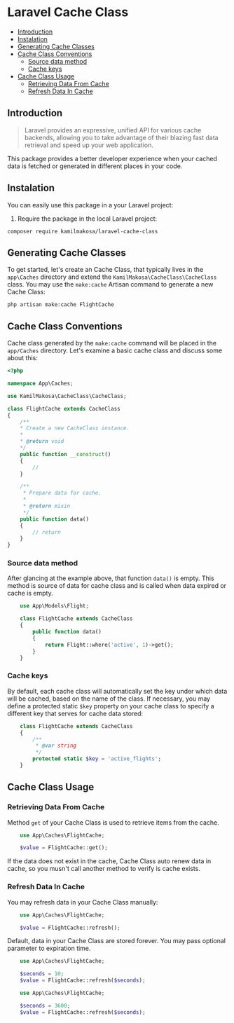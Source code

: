 # Laravel Cache Class

- [Introduction](#introduction)
- [Instalation](#instalation)
- [Generating Cache Classes](#generating-cache-classes)
- [Cache Class Conventions](#cache-class-conventions)
    - [Source data method](#source-data-method)
    - [Cache keys](#cache-keys)
- [Cache Class Usage](#cache-class-usage)
    - [Retrieving Data From Cache](#retrieving-data-from-cache)
    - [Refresh Data In Cache](#refresh-data-in-cache)

<a name="introduction"></a>
## Introduction

> Laravel provides an expressive, unified API for various cache backends, allowing you to take advantage of their blazing fast data retrieval and speed up your web application.

This package provides a better developer experience when your cached data is fetched or generated in different places in your code.

<a name="instalation"></a>
## Instalation

You can easily use this package in a your Laravel project:

1. Require the package in the local Laravel project:

```
composer require kamilmakosa/laravel-cache-class
```

<a name="generating-cache-classes"></a>
## Generating Cache Classes

To get started, let's create an Cache Class, that typically lives in the `app\Caches` directory and extend the `KamilMakosa\CacheClass\CacheClass` class. You may use the `make:cache` Artisan command to generate a new Cache Class:

```shell
php artisan make:cache FlightCache
```

<a name="cache-class-conventions"></a>
## Cache Class Conventions

Cache class generated by the `make:cache` command will be placed in the `app/Caches` directory. Let's examine a basic cache class and discuss some about this:

```php
<?php

namespace App\Caches;

use KamilMakosa\CacheClass\CacheClass;

class FlightCache extends CacheClass
{
    /**
    * Create a new CacheClass instance.
    *
    * @return void
    */
    public function __construct()
    {
        //
    }

    /**
     * Prepare data for cache.
     *
     * @return mixin
     */
    public function data()
    {
        // return
    }
}
```

<a name="source-data-method"></a>
### Source data method

After glancing at the example above, that function `data()` is empty. This method is source of data for cache class and is called when data expired or cache is empty.

```php
    use App\Models\Flight;

    class FlightCache extends CacheClass
    {
        public function data()
        {
            return Flight::where('active', 1)->get();
        }
    }
```

<a name="cache-keys"></a>
### Cache keys

By default, each cache class will automatically set the key under which data will be cached, based on the name of the class. If necessary, you may define a protected static `$key` property on your cache class to specify a different key that serves for cache data stored:

```php
    class FlightCache extends CacheClass
    {
        /**
         * @var string
         */
        protected static $key = 'active_flights';
    }
```

<a name="cache-class-usage"></a>
## Cache Class Usage

<a name="retrieving-data-from-cache"></a>
### Retrieving Data From Cache

Method `get` of your Cache Class is used to retrieve items from the cache.

```php
    use App\Caches\FlightCache;

    $value = FlightCache::get();
```

If the data does not exist in the cache, Cache Class auto renew data in cache, so you musn't call another method to verify is cache exists.

<a name="refresh-data-in-cache"></a>
### Refresh Data In Cache

You may refresh data in your Cache Class manually:

```php
    use App\Caches\FlightCache;

    $value = FlightCache::refresh();
```

Default, data in your Cache Class are stored forever. You may pass optional parameter to expiration time.

```php
    use App\Caches\FlightCache;

    $seconds = 10;
    $value = FlightCache::refresh($seconds);
```

```php
    use App\Caches\FlightCache;

    $seconds = 3600;
    $value = FlightCache::refresh($seconds);
```
